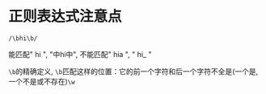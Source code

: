 # 正则表达式注意点

`/\bhi\b/`

能匹配" hi ", "中hi中", 不能匹配" hia  ", " hi_  "

`\b`的精确定义, `\b`匹配这样的位置：它的前一个字符和后一个字符不全是(一个是,一个不是或不存在)`\w`
